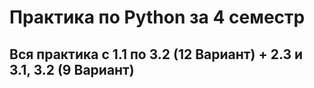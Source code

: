 # Практика по Python за 4 семестр 
## Вся практика с 1.1 по 3.2 (12 Вариант) + 2.3 и 3.1, 3.2 (9 Вариант)
